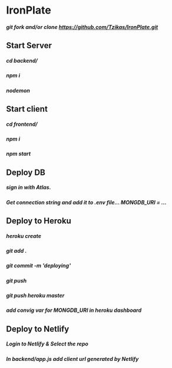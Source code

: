 # IronPlate
##### git fork and/or clone https://github.com/Tzikas/IronPlate.git
## Start Server
##### cd backend/ 
##### npm i 
##### nodemon 


## Start client
##### cd frontend/ 
##### npm i 
##### npm start


## Deploy DB
##### sign in with Atlas. 
##### Get connection string and add it to .env file... MONGDB_URI = ...

## Deploy to Heroku
##### heroku create 
##### git add . 
##### git commit -m 'deploying' 
##### git push
##### git push heroku master
##### add convig var for MONGDB_URI in heroku dashboard


## Deploy to Netlify
##### Login to Netlify & Select the repo
##### In backend/app.js add client url generated by Netlify

